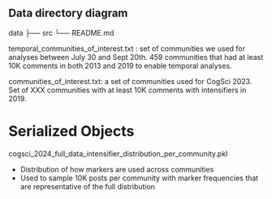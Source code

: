 ## Data directory diagram

data
├── src
└── README.md

temporal_communities_of_interest.txt : set of communities we used for analyses between July 30 and Sept 20th. 459 communities that had at least 10K comments in both 2013 and 2019 to enable temporal analyses.

communities_of_interest.txt: a set of communities used for CogSci 2023. Set of XXX communities with at least 10K comments with intensifiers in 2019.


# Serialized Objects
cogsci_2024_full_data_intensifier_distribution_per_community.pkl
- Distribution of how markers are used across communities
- Used to sample 10K posts per community with marker frequencies that are representative of the full distribution
